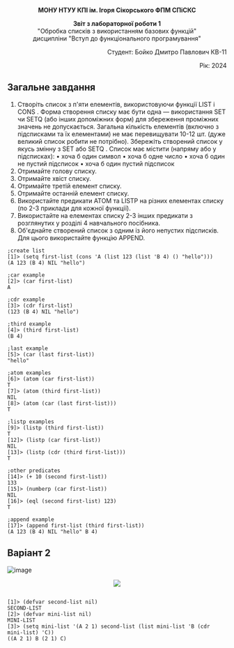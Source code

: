 <p align="center"><b>МОНУ НТУУ КПІ ім. Ігоря Сікорського ФПМ СПіСКС</b></p>
<p align="center">
<b>Звіт з лабораторної роботи 1</b><br/>
"Обробка списків з використанням базових функцій"<br/>
дисципліни "Вступ до функціонального програмування"
</p>
<p align="right">Студент: Бойко Дмитро Павлович КВ-11<p>
<p align="right">Рік: 2024<p>
 
## Загальне завдання

   1. Створіть список з п'яти елементів, використовуючи функції LIST і CONS . Форма створення списку має бути одна — використання SET чи SETQ (або інших допоміжних форм) для збереження проміжних значень не допускається. Загальна кількість елементів (включно з підсписками та їх елементами) не має перевищувати 10-12 шт. (дуже великий список робити не потрібно). Збережіть створений список у якусь змінну з SET або SETQ . Список має містити (напряму або у підсписках): 
        • хоча б один символ 
        • хоча б одне число 
        • хоча б один не пустий підсписок 
        • хоча б один пустий підсписок
   2. Отримайте голову списку.
   3. Отримайте хвіст списку.
   4. Отримайте третій елемент списку.
   5. Отримайте останній елемент списку.
   6. Використайте предикати ATOM та LISTP на різних елементах списку (по 2-3 приклади для кожної функції).
   7. Використайте на елементах списку 2-3 інших предикати з розглянутих у розділі 4 навчального посібника.
   8. Об'єднайте створений список з одним із його непустих підсписків. Для цього використайте функцію APPEND.

```
;create list
[1]> (setq first-list (cons 'A (list 123 (list 'B 4) () "hello")))
(A 123 (B 4) NIL "hello")

;car example
[2]> (car first-list)
A

;cdr example
[3]> (cdr first-list)
(123 (B 4) NIL "hello")

;third example
[4]> (third first-list)
(B 4)

;last example
[5]> (car (last first-list))
"hello"

;atom examples
[6]> (atom (car first-list))
T
[7]> (atom (third first-list))
NIL
[8]> (atom (car (last first-list)))
T

;listp examples
[9]> (listp (third first-list))
T
[12]> (listp (car first-list))
NIL
[13]> (listp (cdr (third first-list)))
T

;other predicates
[14]> (+ 10 (second first-list))
133
[15]> (numberp (car first-list))
NIL
[16]> (eql (second first-list) 123)
T

;append example
[17]> (append first-list (third first-list))
(A 123 (B 4) NIL "hello" B 4)
```
## Варіант 2
![image](https://github.com/user-attachments/assets/831e595c-8c9f-4e00-a2f4-ee325b80e887)

<p align="center">
<img src="Lab-1-variant-2.png">
</p>

```

[1]> (defvar second-list nil)
SECOND-LIST
[2]> (defvar mini-list nil)
MINI-LIST
[3]> (setq mini-list '(A 2 1) second-list (list mini-list 'B (cdr mini-list) 'C))
((A 2 1) B (2 1) C)
```

